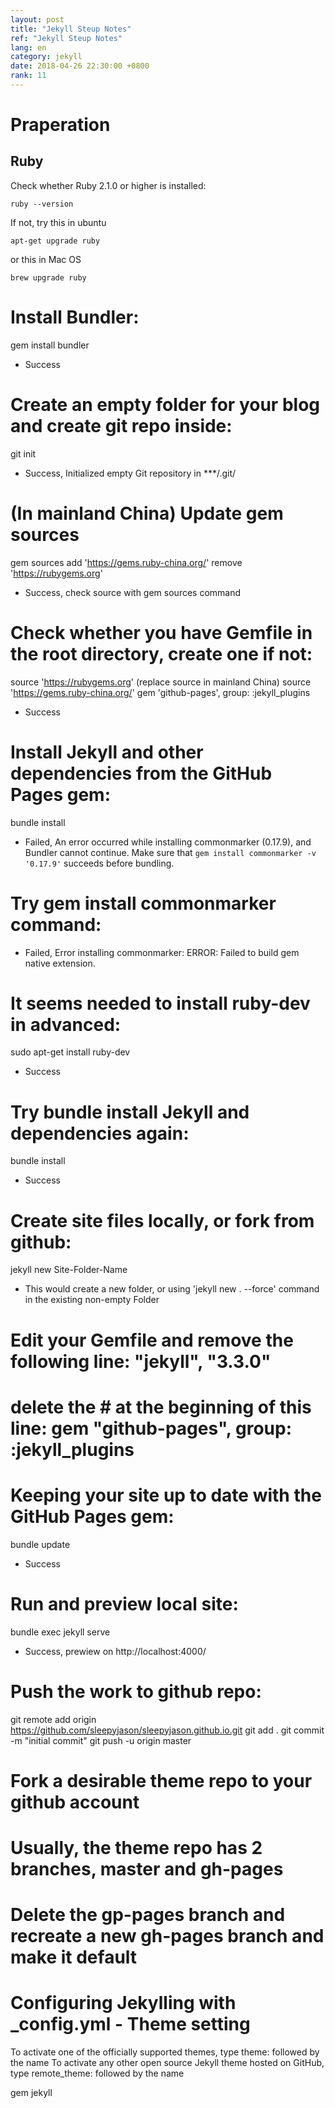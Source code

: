 ```yaml
---
layout: post
title: "Jekyll Steup Notes"
ref: "Jekyll Steup Notes"
lang: en
category: jekyll
date: 2018-04-26 22:30:00 +0800
rank: 11
---
```


# Praperation
## Ruby
Check whether Ruby 2.1.0 or higher is installed:
```
ruby --version
```
If not, try this in ubuntu
```
apt-get upgrade ruby
```
or this in Mac OS
```
brew upgrade ruby
```

# Install Bundler:
gem install bundler
- Success

# Create an empty folder for your blog and create git repo inside:
git init
- Success, Initialized empty Git repository in ***/.git/

# (In mainland China) Update gem sources
gem sources add 'https://gems.ruby-china.org/' remove 'https://rubygems.org'
- Success, check source with gem sources command

# Check whether you have Gemfile in the root directory, create one if not:
source 'https://rubygems.org'
(replace source in mainland China) source 'https://gems.ruby-china.org/'
gem 'github-pages', group: :jekyll_plugins
- Success

# Install Jekyll and other dependencies from the GitHub Pages gem:
bundle install
- Failed, An error occurred while installing commonmarker (0.17.9), and Bundler cannot continue. Make sure that `gem install commonmarker -v '0.17.9'` succeeds before bundling.

# Try gem install commonmarker command:
- Failed, Error installing commonmarker: ERROR: Failed to build gem native extension.

# It seems needed to install ruby-dev in advanced:
sudo apt-get install ruby-dev
- Success

# Try bundle install Jekyll and dependencies again:
bundle install
- Success

# Create site files locally, or fork from github:
jekyll new Site-Folder-Name
- This would create a new folder, or using 'jekyll new . --force' command in the existing non-empty Folder

# Edit your Gemfile and remove the following line: "jekyll", "3.3.0"
# delete the # at the beginning of this line: gem "github-pages", group: :jekyll_plugins

# Keeping your site up to date with the GitHub Pages gem:
bundle update
- Success

# Run and preview local site:
bundle exec jekyll serve
- Success, prewiew on http://localhost:4000/

# Push the work to github repo:
git remote add origin https://github.com/sleepyjason/sleepyjason.github.io.git
git add .
git commit -m "initial commit"
git push -u origin master

# Fork a desirable theme repo to your github account
# Usually, the theme repo has 2 branches, master and gh-pages
# Delete the gp-pages branch and recreate a new gh-pages branch and make it default










# Configuring Jekylling with _config.yml - Theme setting
To activate one of the officially supported themes, type theme: followed by the name
To activate any other open source Jekyll theme hosted on GitHub, type remote_theme: followed by the name




gem jekyll
